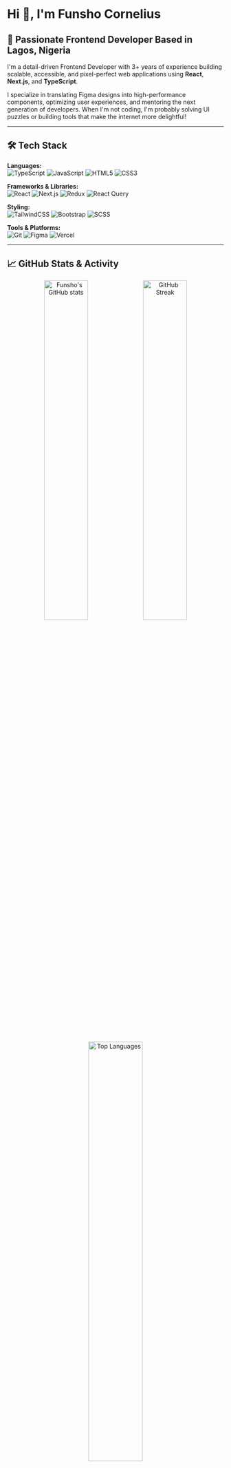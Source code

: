 # Hi 👋, I'm Funsho Cornelius

## 🚀 Passionate Frontend Developer Based in Lagos, Nigeria

I'm a detail-driven Frontend Developer with 3+ years of experience building scalable, accessible, and pixel-perfect web applications using **React**, **Next.js**, and **TypeScript**.

I specialize in translating Figma designs into high-performance components, optimizing user experiences, and mentoring the next generation of developers. When I'm not coding, I'm probably solving UI puzzles or building tools that make the internet more delightful!

---

## 🛠 Tech Stack

**Languages:**  
![TypeScript](https://img.shields.io/badge/TypeScript-007ACC?style=for-the-badge&logo=typescript&logoColor=white) 
![JavaScript](https://img.shields.io/badge/JavaScript-ES6+-F7DF1E?style=for-the-badge&logo=javascript&logoColor=black) 
![HTML5](https://img.shields.io/badge/HTML5-E34F26?style=for-the-badge&logo=html5&logoColor=white) 
![CSS3](https://img.shields.io/badge/CSS3-1572B6?style=for-the-badge&logo=css3&logoColor=white)

**Frameworks & Libraries:**  
![React](https://img.shields.io/badge/React-20232A?style=for-the-badge&logo=react&logoColor=61DAFB) 
![Next.js](https://img.shields.io/badge/Next.js-000?style=for-the-badge&logo=nextdotjs&logoColor=white) 
![Redux](https://img.shields.io/badge/Redux-764ABC?style=for-the-badge&logo=redux&logoColor=white) 
![React Query](https://img.shields.io/badge/React_Query-FF4154?style=for-the-badge&logo=reactquery&logoColor=white)

**Styling:**  
![TailwindCSS](https://img.shields.io/badge/TailwindCSS-06B6D4?style=for-the-badge&logo=tailwindcss&logoColor=white) 
![Bootstrap](https://img.shields.io/badge/Bootstrap-563D7C?style=for-the-badge&logo=bootstrap&logoColor=white) 
![SCSS](https://img.shields.io/badge/SCSS-CC6699?style=for-the-badge&logo=sass&logoColor=white)

**Tools & Platforms:**  
![Git](https://img.shields.io/badge/Git-F05032?style=for-the-badge&logo=git&logoColor=white) 
![Figma](https://img.shields.io/badge/Figma-F24E1E?style=for-the-badge&logo=figma&logoColor=white) 
![Vercel](https://img.shields.io/badge/Vercel-000?style=for-the-badge&logo=vercel&logoColor=white)

---

## 📈 GitHub Stats & Activity

<p align="center">
  <img src="https://github-readme-stats.vercel.app/api?username=funshocornelius&show_icons=true&theme=radical" alt="Funsho's GitHub stats" width="45%" />
  <img src="https://github-readme-streak-stats.herokuapp.com/?user=funshocornelius&theme=radical" alt="GitHub Streak" width="45%" />
</p>

<p align="center">
  <img src="https://github-readme-stats.vercel.app/api/top-langs/?username=funshocornelius&layout=compact&theme=radical" alt="Top Languages" width="50%" />
</p>

---

## 📚 Latest Highlights
- 🎯 Built and launched the **Karot** web app, boosting user engagement by 20%.
- 🛡️ Co-developed the **Virtually Safe** e-learning platform, impacting hundreds of users nationwide.
- 👨‍🏫 Mentored over 300 students, 90% of whom transitioned successfully into tech careers.

---

## 📫 Connect With Me
- **Email:** funshocornelius.dev@gmail.com
- **LinkedIn:** [Coming Soon 🔥]

---

## ⚡ Fun Fact
> "A perfect commit message is a love letter to your future self." ❤️

---

<p align="center">
  <img src="https://komarev.com/ghpvc/?username=funshocornelius&label=Profile%20views&color=0e75b6&style=flat" alt="funshocornelius" />
</p>

